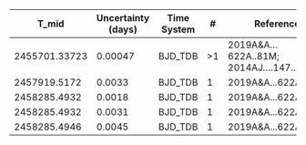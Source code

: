|T_mid|Uncertainty (days)           |Time System|#                                            |Reference                           |
|-----|-----------------------------|-----------|---------------------------------------------|------------------------------------|
|2455701.33723|0.00047                      |BJD_TDB    |>1                                           |2019A&A…622A..81M; 2014AJ….147..128H|
|2457919.5172|0.0033                       |BJD_TDB    |1                                            |2019A&A...622A..81M                 |
|2458285.4932|0.0018                       |BJD_TDB    |1                                            |2019A&A...622A..81M                 |
|2458285.4932|0.0031                       |BJD_TDB    |1                                            |2019A&A...622A..81M                 |
|2458285.4946|0.0045                       |BJD_TDB    |1                                            |2019A&A...622A..81M                 |
